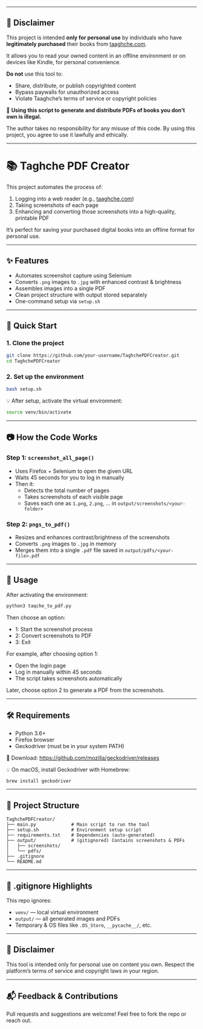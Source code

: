 
---

## 🔐 Disclaimer

This project is intended **only for personal use** by individuals who have **legitimately purchased** their books from [taaghche.com](https://taaghche.com).

It allows you to read your owned content in an offline environment or on devices like Kindle, for personal convenience.

**Do not** use this tool to:
- Share, distribute, or publish copyrighted content
- Bypass paywalls for unauthorized access
- Violate Taaghche’s terms of service or copyright policies

📛 **Using this script to generate and distribute PDFs of books you don’t own is illegal.**

The author takes no responsibility for any misuse of this code. By using this project, you agree to use it lawfully and ethically.

---


# 📚 Taghche PDF Creator

This project automates the process of:

1. Logging into a web reader (e.g., [taaghche.com](https://taaghche.com/))
2. Taking screenshots of each page
3. Enhancing and converting those screenshots into a high-quality, printable PDF

It’s perfect for saving your purchased digital books into an offline format for personal use.

---

## ✨ Features

- Automates screenshot capture using Selenium
- Converts `.png` images to `.jpg` with enhanced contrast & brightness
- Assembles images into a single PDF
- Clean project structure with output stored separately
- One-command setup via `setup.sh`

---

## 🚀 Quick Start

### 1. Clone the project

```bash
git clone https://github.com/your-username/TaghchePDFCreator.git
cd TaghchePDFCreator
```

### 2. Set up the environment

```bash
bash setup.sh
```

💡 After setup, activate the virtual environment:

```bash
source venv/bin/activate
```

---

## 📷 How the Code Works

### Step 1: `screenshot_all_page()`
- Uses Firefox + Selenium to open the given URL
- Waits 45 seconds for you to log in manually
- Then it:
  - Detects the total number of pages
  - Takes screenshots of each visible page
  - Saves each one as `1.png`, `2.png`, ... in `output/screenshots/<your-folder>`

### Step 2: `pngs_to_pdf()`
- Resizes and enhances contrast/brightness of the screenshots
- Converts `.png` images to `.jpg` in memory
- Merges them into a single `.pdf` file saved in `output/pdfs/<your-file>.pdf`

---

## 🧪 Usage

After activating the environment:

```bash
python3 taqche_to_pdf.py
```

Then choose an option:
- 1: Start the screenshot process
- 2: Convert screenshots to PDF
- 3: Exit

For example, after choosing option 1:
- Open the login page
- Log in manually within 45 seconds
- The script takes screenshots automatically

Later, choose option 2 to generate a PDF from the screenshots.

---

## 🛠 Requirements

- Python 3.6+
- Firefox browser
- Geckodriver (must be in your system PATH)

🔗 Download: https://github.com/mozilla/geckodriver/releases

💡 On macOS, install Geckodriver with Homebrew:

```bash
brew install geckodriver
```

---

## 📁 Project Structure

```
TaghchePDFCreator/
├── main.py             # Main script to run the tool
├── setup.sh            # Environment setup script
├── requirements.txt    # Dependencies (auto-generated)
├── output/             # (gitignored) Contains screenshots & PDFs
│   ├── screenshots/
│   └── pdfs/
├── .gitignore
└── README.md
```

---

## 🧼 .gitignore Highlights

This repo ignores:
- `venv/` — local virtual environment
- `output/` — all generated images and PDFs
- Temporary & OS files like `.DS_Store`, `__pycache__/`, etc.

---

## 🙏 Disclaimer

This tool is intended only for personal use on content you own. Respect the platform’s terms of service and copyright laws in your region.

---

## 📬 Feedback & Contributions

Pull requests and suggestions are welcome! Feel free to fork the repo or reach out.
